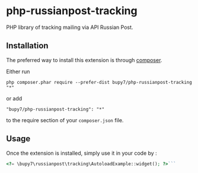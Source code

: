 php-russianpost-tracking
====================
PHP library of tracking mailing via API Russian Post.

Installation
------------

The preferred way to install this extension is through [composer](http://getcomposer.org/download/).

Either run

```
php composer.phar require --prefer-dist bupy7/php-russianpost-tracking "*"
```

or add

```
"bupy7/php-russianpost-tracking": "*"
```

to the require section of your `composer.json` file.


Usage
-----

Once the extension is installed, simply use it in your code by  :

```php
<?= \bupy7\russianpost\tracking\AutoloadExample::widget(); ?>```
